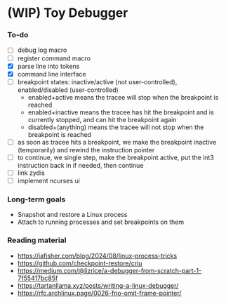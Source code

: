 # (WIP) Toy Debugger

### To-do

- [ ] debug log macro
- [ ] register command macro
- [x] parse line into tokens
- [x] command line interface
- [ ] breakpoint states: inactive/active (not user-controlled), enabled/disabled (user-controlled)
  - enabled+active means the tracee will stop when the breakpoint is reached
  - enabled+inactive means the tracee has hit the breakpoint and is currently stopped, and can hit the breakpoint again
  - disabled+(anything) means the tracee will not stop when the breakpoint is reached
- [ ] as soon as tracee hits a breakpoint, we make the breakpoint inactive (temporarily) and rewind the instruction pointer
- [ ] to continue, we single step, make the breakpoint active, put the int3 instruction back in if needed, then continue
- [ ] link zydis
- [ ] implement ncurses ui

### Long-term goals

- Snapshot and restore a Linux process
- Attach to running processes and set breakpoints on them

### Reading material

- https://iafisher.com/blog/2024/08/linux-process-tricks
- https://github.com/checkpoint-restore/criu
- https://medium.com/@lizrice/a-debugger-from-scratch-part-1-7f55417bc85f
- https://tartanllama.xyz/posts/writing-a-linux-debugger/
- https://rfc.archlinux.page/0026-fno-omit-frame-pointer/
